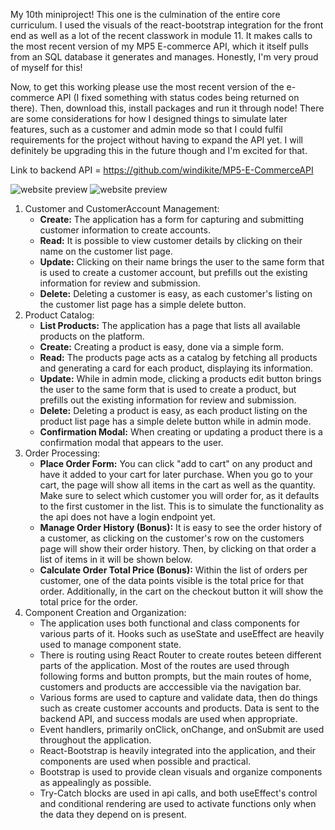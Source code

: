 My 10th miniproject! This one is the culmination of the entire core curriculum. I used the visuals of the react-bootstrap integration for the front end as well as a lot of the recent classwork in module 11. It makes calls to the most recent version of my MP5 E-commerce API, which it itself pulls from an SQL database it generates and manages. Honestly, I'm very proud of myself for this!  

Now, to get this working please use the most recent version of the e-commerce API (I fixed something with status codes being returned on there). Then, download this, install packages and run it through node! There are some considerations for how I designed things to simulate later features, such as a customer and admin mode so that I could fulfil requirements for the project without having to expand the API yet. I will definitely be upgrading this in the future though and I'm excited for that. 

Link to backend API = https://github.com/windikite/MP5-E-CommerceAPI

![website preview](https://raw.githubusercontent.com/Windikite/MP10-E-Commerce/public/webPreviewProducts.png)
![website preview](https://raw.githubusercontent.com/Windikite/MP10-E-Commerce/public/webPreviewCart.png)

1. Customer and CustomerAccount Management: 
    - **Create:** The application has a form for capturing and submitting customer information to create accounts.  
    - **Read:** It is possible to view customer details by clicking on their name on the customer list page.  
    - **Update:** Clicking on their name brings the user to the same form that is used to create a customer account, but prefills out the existing information for review and submission.   
    - **Delete:** Deleting a customer is easy, as each customer's listing on the customer list page has a simple delete button.  
2. Product Catalog: 
    - **List Products:** The application has a page that lists all available products on the platform. 
    - **Create:** Creating a product is easy, done via a simple form.  
    - **Read:** The products page acts as a catalog by fetching all products and generating a card for each product, displaying its information.  
    - **Update:** While in admin mode, clicking a products edit button brings the user to the same form that is used to create a product, but prefills out the existing information for review and submission.   
    - **Delete:** Deleting a product is easy, as each product listing on the product list page has a simple delete button while in admin mode.
    - **Confirmation Modal:** When creating or updating a product there is a confirmation modal that appears to the user.
3. Order Processing: 
    - **Place Order Form:** You can click "add to cart" on any product and have it added to your cart for later purchase. When you go to your cart, the page will show all items in the cart as well as the quantity. Make sure to select which customer you will order for, as it defaults to the first customer in the list. This is to simulate the functionality as the api does not have a login endpoint yet. 
    - **Manage Order History (Bonus):** It is easy to see the order history of a customer, as clicking on the customer's row on the customers page will show their order history. Then, by clicking on that order a list of items in it will be shown below. 
    - **Calculate Order Total Price (Bonus):** Within the list of orders per customer, one of the data points visible is the total price for that order. Additionally, in the cart on the checkout button it will show the total price for the order.
4. Component Creation and Organization: 
    - The application uses both functional and class components for various parts of it. Hooks such as useState and useEffect are heavily used to manage component state.  
    - There is routing using React Router to create routes beteen different parts of the application. Most of the routes are used through following forms and button prompts, but the main routes of home, customers and products are acccessible via the navigation bar.  
    - Various forms are used to capture and validate data, then do things such as create customer accounts and products. Data is sent to the backend API, and success modals are used when appropriate.  
    - Event handlers, primarily onClick, onChange, and onSubmit are used throughout the application.  
    - React-Bootstrap is heavily integrated into the application, and their components are used when possible and practical.  
    - Bootstrap is used to provide clean visuals and organize components as appealingly as possible.  
    - Try-Catch blocks are used in api calls, and both useEffect's control and conditional rendering are used to activate functions only when the data they depend on is present.
